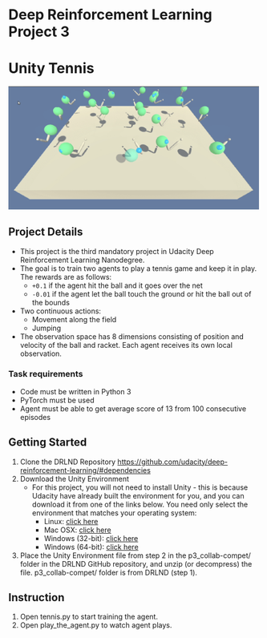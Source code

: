 # Deep Reinforcement Learning Project 3
# Unity Tennis
<img src = "media/env.png" width = "500">

## Project Details
* This project is the third mandatory project in Udacity Deep Reinforcement Learning Nanodegree.
* The goal is to train two agents to play a tennis game and keep it in play. The rewards are as follows:
  * `+0.1` if the agent hit the ball and it goes over the net
  * `-0.01` if the agent let the ball touch the ground or hit the ball out of the bounds
* Two continuous actions:
  * Movement along the field
  * Jumping
* The observation space has 8 dimensions consisting of position and velocity of the ball and racket. Each agent receives its own local observation.
### Task requirements
* Code must be written in Python 3
* PyTorch must be used
* Agent must be able to get average score of 13 from 100 consecutive episodes

## Getting Started
1. Clone the DRLND Repository https://github.com/udacity/deep-reinforcement-learning/#dependencies
2. Download the Unity Environment
	* For this project, you will not need to install Unity - this is because Udacity have already built the environment for you, and you can download it from one of the links below. You need only select the environment that matches your operating system:
		* Linux: [click here](https://s3-us-west-1.amazonaws.com/udacity-drlnd/P3/Tennis/Tennis_Linux.zip)
		* Mac OSX: [click here](https://s3-us-west-1.amazonaws.com/udacity-drlnd/P3/Tennis/Tennis.app.zip)
		* Windows (32-bit): [click here](https://s3-us-west-1.amazonaws.com/udacity-drlnd/P3/Tennis/Tennis_Windows_x86.zip)
		* Windows (64-bit): [click here](https://s3-us-west-1.amazonaws.com/udacity-drlnd/P3/Tennis/Tennis_Windows_x86_64.zip)
3. Place the Unity Environment file from step 2 in the p3_collab-compet/ folder in the DRLND GitHub repository, and unzip (or decompress) the file. p3_collab-compet/ folder is from DRLND (step 1).

## Instruction
1. Open tennis.py to start training the agent.
2. Open play_the_agent.py to watch agent plays.
